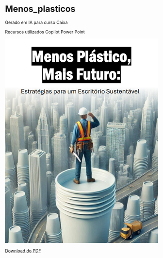 # Menos_plasticos
Gerado em IA para curso Caixa

Recursos utilizados
Copilot
Power Point

![Imagem Principal](Tarefa1.png)

[Download do PDF](Menos_Plastico.pdf)
